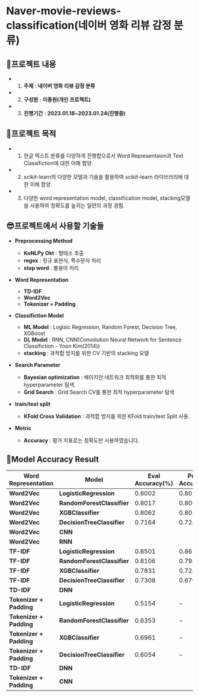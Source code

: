 # Naver-movie-reviews-classification(네이버 영화 리뷰 감정 분류)

## 💬프로젝트 내용
* 1. **주제** : **네이버 영화 리뷰 감정 분류**
* 2. **구성원** : **이종원(개인 프로젝트)**
* 3. **진행기간** : **2023.01.18~2023.01.24(진행중)**


## 👻프로젝트 목적
* 1. 한글 텍스트 분류를 다양하게 진행함으로서 Word Representaion과 Text Classifiction에 대한 이해 함양.
* 2. scikit-learn의 다양한 모델과 기술을 활용하여 scikit-learn 라이브러리에 대한 이해 함양.
* 3. 다양한 word representation model, classification model, stacking모델을 사용하여 정확도를 높히는 일련의 과정 경험.

## 😎프로젝트에서 사용할 기술들
* **Preprocessing Method**
  - **KoNLPy Okt** : 형태소 추출
  - **regex** : 정규 표현식, 특수문자 처리
  - **stop word** : 불용어 처리

* **Word Representation**
  - **TD-IDF**
  - **Word2Vec**
  - **Tokenizer + Padding**

* **Classifiction Model**
  - **ML Model** : Logisic Regression, Random Forest, Decision Tree, XGBoost
  - **DL Model** : RNN, CNN(Convolution Neural Network for Sentence Classifiction - Yoon Kim(2014))
  - **stacking** : 과적합 방지를 위한 CV 기반의 stacking 모델

* **Search Parameter**
  - **Bayesian optimization** : 베이지안 네트워크 최적화를 통한 최적 hyperparameter 탐색.
  - **Grid Search** : Grid Search CV를 통한 최적 hyperparameter 탐색

* **train/test split**
  - **KFold Cross Validation** : 과적합 방지를 위한 KFold train/test Split 사용. 

* **Metric**
  - **Accuracy** : 평가 지표로는 정확도만 사용하였습니다.

## 🤑**Model Accuracy Result**

|Word Representation|Model|Eval Accuracy(%)|Predict Accuracy(%)|
|--|--|--|--|
|**Word2Vec**|**LogisticRegression**|$0.8002$|$0.8029$|
|**Word2Vec**|**RandomForestClassifier**|$0.8017$|$0.8064$|
|**Word2Vec**|**XGBClassifier**|$0.8062$|$0.8035$|
|**Word2Vec**|**DecisionTreeClassifier**|$0.7164$|$0.7281$|
|**Word2Vec**|**CNN**|||
|**Word2Vec**|**RNN**|||
|**TF-IDF**|**LogisticRegression**|$0.8501$|$0.8620$|
|**TF-IDF**|**RandomForestClassifier**|$0.8106$|$0.7949$|
|**TF-IDF**|**XGBClassifier**|$0.7831$|$0.7282$|
|**TF-IDF**|**DecisionTreeClassifier**|$0.7308$|$0.6700$|
|**TD-IDF**|**DNN**|||
|**Tokenizer + Padding**|**LogisticRegression**|$0.5154$|$-$|
|**Tokenizer + Padding**|**RandomForestClassifier**|$0.6353$|$-$|
|**Tokenizer + Padding**|**XGBClassifier**|$0.6961$|$-$|
|**Tokenizer + Padding**|**DecisionTreeClassifier**|$0.6054$|$-$|
|**TD-IDF**|**DNN**|||
|**Tokenizer + Padding**|**CNN**|||
